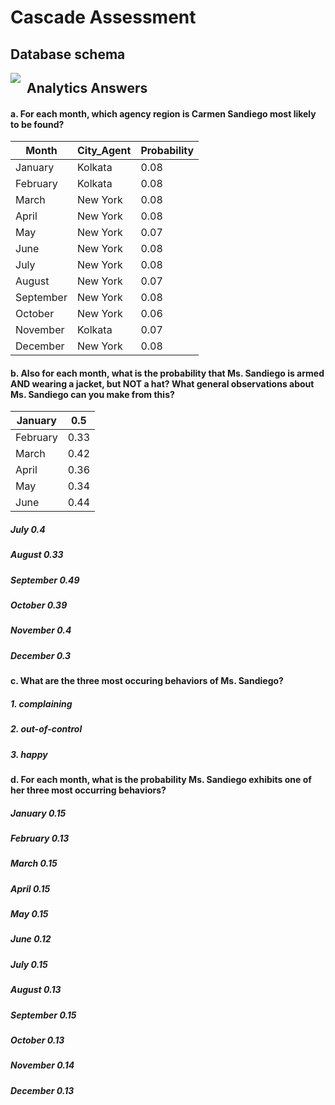 
# Cascade Assessment

## Database schema

<img src="https://jigsaw-sample-data-1.s3.amazonaws.com/Slide2.jpg"
     style="float: left; margin-right: 10px;" />

## Analytics Answers

#### a. For each month, which agency region is Carmen Sandiego most likely to be found?
|Month|City_Agent | Probability|
|----|----------|-----------|
|January |Kolkata |0.08|
|February |Kolkata |0.08|
|March|New York |0.08|
|April| New York| 0.08|
|May |New York |0.07|
June|New York |0.08|
|July |New York |0.08|
|August| New York|0.07|
|September|New York| 0.08|
|October |New York| 0.06|
|November | Kolkata| 0.07|
|December|New York |0.08|

#### b. Also for each month, what is the probability that Ms. Sandiego is armed AND wearing a jacket, but NOT a hat? What general observations about Ms. Sandiego can you make from this?

|January| 0.5|
|-------|-|
|February |0.33|
| March |0.42|
 |April |0.36|
 |May |0.34|
|June |0.44|
##### July 0.4
##### August 0.33
##### September 0.49
##### October 0.39
##### November 0.4
##### December 0.3


#### c. What are the three most occuring behaviors of Ms. Sandiego?

##### 1. complaining 
##### 2. out-of-control 
##### 3. happy

#### d. For each month, what is the probability Ms. Sandiego exhibits one of her three most occurring behaviors?

##### January 0.15
##### February 0.13
##### March 0.15 
##### April 0.15
##### May 0.15
##### June 0.12
##### July 0.15
##### August 0.13
##### September 0.15 
##### October 0.13
##### November 0.14
##### December 0.13
